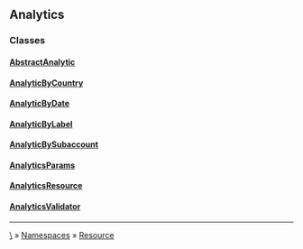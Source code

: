 ## Analytics




### Classes
#### [AbstractAnalytic](class-AbstractAnalytic)
#### [AnalyticByCountry](class-AnalyticByCountry)
#### [AnalyticByDate](class-AnalyticByDate)
#### [AnalyticByLabel](class-AnalyticByLabel)
#### [AnalyticBySubaccount](class-AnalyticBySubaccount)
#### [AnalyticsParams](class-AnalyticsParams)
#### [AnalyticsResource](class-AnalyticsResource)
#### [AnalyticsValidator](class-AnalyticsValidator)




***
[\\](Home) » [Namespaces](Namespaces) » [Resource](ns-Resource)
